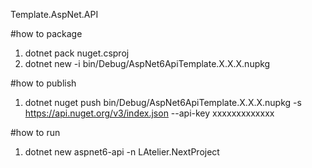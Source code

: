 Template.AspNet.API

#how to package
1. dotnet pack nuget.csproj
2. dotnet new -i bin/Debug/AspNet6ApiTemplate.X.X.X.nupkg

#how to publish
1. dotnet nuget push bin/Debug/AspNet6ApiTemplate.X.X.X.nupkg -s https://api.nuget.org/v3/index.json --api-key xxxxxxxxxxxxx

#how to run 
1. dotnet new aspnet6-api -n LAtelier.NextProject 
